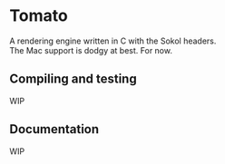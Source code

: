 # Tomato
A rendering engine written in C with the Sokol headers.
<br>
The Mac support is dodgy at best. For now.

## Compiling and testing
WIP

## Documentation
WIP

